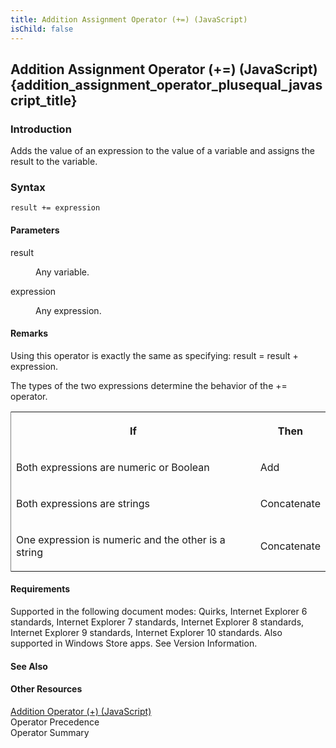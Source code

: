 ```yaml
---
title: Addition Assignment Operator (+=) (JavaScript)
isChild: false
---
```


## Addition Assignment Operator (+=) (JavaScript) {addition_assignment_operator_plusequal_javascript_title}

### Introduction 

 Adds the value of an expression to the value of a variable and assigns the result to the variable.

### Syntax 

```
result += expression
```

#### Parameters 

<div id="sectionSection0" class="section" name="collapseableSection" style="" expanded="true">
  <dl class="authored">
    <dt>
      <span class="parameter" sdata="paramReference" xmlns:util="util">result</span>
    </dt>
    <dd>
      <p xmlns:util="util">
        Any variable.
      </p>
    </dd>
    <dt>
      <span class="parameter" sdata="paramReference" xmlns:util="util">expression</span>
    </dt>
    <dd>
      <p xmlns:util="util">
        Any expression.
      </p>
    </dd>
  </dl>
</div>

#### Remarks 

<div id="languageReferenceRemarksSection" class="section" name="collapseableSection" style="">
  <p xmlns:util="util">
    Using this operator is exactly the same as specifying: <span class="code">result = result + expression</span>.
  </p>
  <p xmlns:util="util">
    The types of the two expressions determine the behavior of the <span sdata="langKeyword" value="+="><span class="keyword">+=</span></span> operator.
  </p>
  <div class="caption"></div>
  <div class="tableSection">
    <table width="50%" cellspacing="2" cellpadding="5" frame="lhs">
      <tr>
        <th>
          <p xmlns:util="util">
            If
          </p>
        </th>
        <th>
          <p xmlns:util="util">
            Then
          </p>
        </th>
      </tr>
      <tr>
        <td>
          <p xmlns:util="util">
            Both expressions are numeric or Boolean
          </p>
        </td>
        <td>
          <p xmlns:util="util">
            Add
          </p>
        </td>
      </tr>
      <tr>
        <td>
          <p xmlns:util="util">
            Both expressions are strings
          </p>
        </td>
        <td>
          <p xmlns:util="util">
            Concatenate
          </p>
        </td>
      </tr>
      <tr>
        <td>
          <p xmlns:util="util">
            One expression is numeric and the other is a string
          </p>
        </td>
        <td>
          <p xmlns:util="util">
            Concatenate
          </p>
        </td>
      </tr>
    </table>
  </div>
</div>

#### Requirements 

<div id="requirementsTitleSection" class="section" name="collapseableSection" style="">
  <p xmlns:util="util"></p>
  <p>
    Supported in the following document modes: Quirks, Internet Explorer 6 standards, Internet Explorer 7 standards, Internet Explorer 8 standards, Internet Explorer 9 standards, Internet Explorer 10
    standards. Also supported in Windows Store apps. See Version Information.
  </p>
</div>

#### See Also 

<div id="seeAlsoSection" class="section" name="collapseableSection" style="">
  <h4 class="subHeading">
    Other Resources
  </h4>
  <div class="seeAlsoStyle">
    <span sdata="link" xmlns:util="util"><a href="ec1237d3-e78b-4e77-bd7d-c0204cf03acd.htm">Addition Operator (+) (JavaScript)</a></span>
  </div>
  <div class="seeAlsoStyle">
    <span sdata="link" xmlns:util="util">Operator Precedence</span>
  </div>
  <div class="seeAlsoStyle">
    <span sdata="link" xmlns:util="util">Operator Summary</span>
  </div>
</div>

